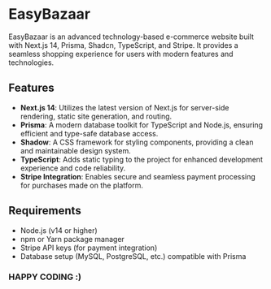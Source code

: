 # EasyBazaar

EasyBazaar is an advanced technology-based e-commerce website built with Next.js 14, Prisma, Shadcn, TypeScript, and Stripe. It provides a seamless shopping experience for users with modern features and technologies.

## Features

- **Next.js 14**: Utilizes the latest version of Next.js for server-side rendering, static site generation, and routing.
- **Prisma**: A modern database toolkit for TypeScript and Node.js, ensuring efficient and type-safe database access.
- **Shadow**: A CSS framework for styling components, providing a clean and maintainable design system.
- **TypeScript**: Adds static typing to the project for enhanced development experience and code reliability.
- **Stripe Integration**: Enables secure and seamless payment processing for purchases made on the platform.

## Requirements

- Node.js (v14 or higher)
- npm or Yarn package manager
- Stripe API keys (for payment integration)
- Database setup (MySQL, PostgreSQL, etc.) compatible with Prisma

### HAPPY CODING :)

